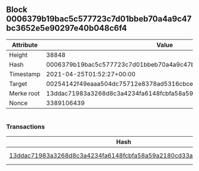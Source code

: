 ## Block 0006379b19bac5c577723c7d01bbeb70a4a9c47bc3652e5e90297e40b048c6f4

Attribute | Value
--- | ---
Height | 38848
Hash | 0006379b19bac5c577723c7d01bbeb70a4a9c47bc3652e5e90297e40b048c6f4
Timestamp | 2021-04-25T01:52:27+00:00
Target | 00254142f49eaaa504dc75712e8378ad5316cbcead634704b3734b6271167cc4
Merke root | 13ddac71983a3268d8c3a4234fa6148fcbfa58a59a2180cd33ab54fbe9ef7839
Nonce | 3389106439

```

```

### Transactions

Hash | Amount
--- | ---
[13ddac71983a3268d8c3a4234fa6148fcbfa58a59a2180cd33ab54fbe9ef7839](13ddac71983a3268d8c3a4234fa6148fcbfa58a59a2180cd33ab54fbe9ef7839.md) | 10.00000000 SKEPTI 
